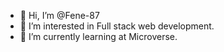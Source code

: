 - 👋 Hi, I’m @Fene-87
- 👀 I’m interested in Full stack web development.
- 🌱 I’m currently learning at Microverse.

<!---
Fene-87/Fene-87 is a ✨ special ✨ repository because its `README.md` (this file) appears on your GitHub profile.
You can click the Preview link to take a look at your changes.
--->
